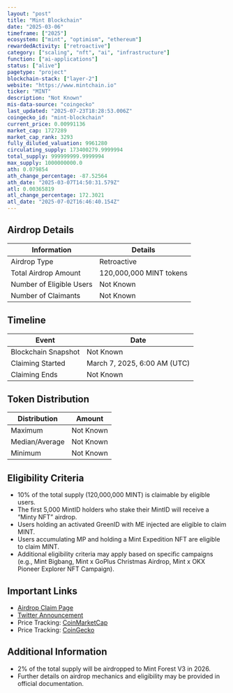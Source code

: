 ```yaml
---
layout: "post"
title: "Mint Blockchain"
date: "2025-03-06"
timeframe: ["2025"]
ecosystem: ["mint", "optimism", "ethereum"]
rewardedActivity: ["retroactive"]
category: ["scaling", "nft", "ai", "infrastructure"]
function: ["ai-applications"]
status: ["alive"]
pagetype: "project"
blockchain-stack: ["layer-2"]
website: "https://www.mintchain.io"
ticker: "MINT"
description: "Not Known"
mis-data-source: "coingecko"
last_updated: "2025-07-23T18:28:53.006Z"
coingecko_id: "mint-blockchain"
current_price: 0.00991136
market_cap: 1727289
market_cap_rank: 3293
fully_diluted_valuation: 9961280
circulating_supply: 173400279.9999994
total_supply: 999999999.9999994
max_supply: 1000000000.0
ath: 0.079854
ath_change_percentage: -87.52564
ath_date: "2025-03-07T14:50:31.579Z"
atl: 0.00365819
atl_change_percentage: 172.3021
atl_date: "2025-07-02T16:46:40.154Z"
---
```


## Airdrop Details

| Information              | Details                 |
| ------------------------ | ----------------------- |
| Airdrop Type             | Retroactive             |
| Total Airdrop Amount     | 120,000,000 MINT tokens |
| Number of Eligible Users | Not Known               |
| Number of Claimants      | Not Known               |

## Timeline

| Event               | Date                         |
| ------------------- | ---------------------------- |
| Blockchain Snapshot | Not Known                    |
| Claiming Started    | March 7, 2025, 6:00 AM (UTC) |
| Claiming Ends       | Not Known                    |

## Token Distribution

| Distribution   | Amount    |
| -------------- | --------- |
| Maximum        | Not Known |
| Median/Average | Not Known |
| Minimum        | Not Known |

## Eligibility Criteria

- 10% of the total supply (120,000,000 MINT) is claimable by eligible users.
- The first 5,000 MintID holders who stake their MintID will receive a “Minty NFT” airdrop.
- Users holding an activated GreenID with ME injected are eligible to claim MINT.
- Users accumulating MP and holding a Mint Expedition NFT are eligible to claim MINT.
- Additional eligibility criteria may apply based on specific campaigns (e.g., Mint Bigbang, Mint x GoPlus Christmas Airdrop, Mint x OKX Pioneer Explorer NFT Campaign).

## Important Links

- [Airdrop Claim Page](https://www.mintchain.io/airdrop/claim)
- [Twitter Announcement](https://x.com/Mint_Blockchain/status/1897890105156943945)
- Price Tracking: [CoinMarketCap](https://coinmarketcap.com/currencies/mint-blockchain)
- Price Tracking: [CoinGecko](https://www.coingecko.com/en/coins/mint-blockchain)

## Additional Information

- 2% of the total supply will be airdropped to Mint Forest V3 in 2026.
- Further details on airdrop mechanics and eligibility may be provided in official documentation.
